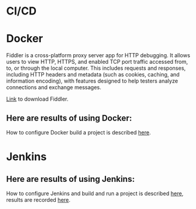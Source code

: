 # CI/CD



# Docker

Fiddler is a cross-platform proxy server app for HTTP debugging. It allows users to view HTTP, HTTPS, and enabled TCP port traffic accessed from, to, or through the local computer. This includes requests and responses, including HTTP headers and metadata (such as cookies, caching, and information encoding), with features designed to help testers analyze connections and exchange messages.

<a href="https://www.telerik.com/fiddler/fiddler-everywhere" target="_blank">Link</a> to download Fiddler.

## Here are results of using Docker:

How to configure Docker build a project is described <a href="https://github.com/DariaMartinovskaya/CI-CD-Docker-Jenkins/blob/main/Docker.md">here</a>.

# Jenkins

## Here are results of using Jenkins:

How to configure Jenkins and build and run a project is described <a href="https://github.com/DariaMartinovskaya/CI-CD-Docker-Jenkins/blob/main/Jenkins.md">here</a>, results are recorded <a href="https://drive.google.com/file/d/1LvUxlKf24niCvR122s5SWmqK1NSoNgny/view">here</a>.
